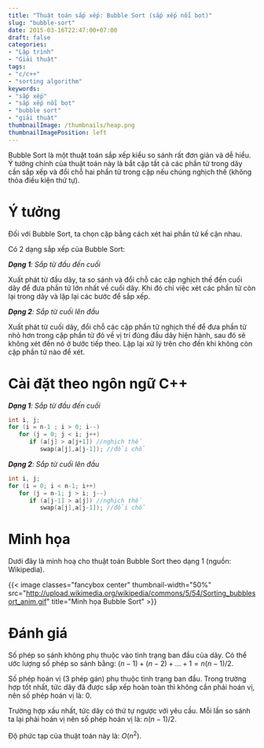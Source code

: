 ```yaml
---
title: "Thuật toán sắp xếp: Bubble Sort (sắp xếp nổi bọt)"
slug: "bubble-sort"
date: 2015-03-16T22:47:00+07:00
draft: false
categories:
- "Lập trình"
- "Giải thuật"
tags:
- "c/c++"
- "sorting algorithm"
keywords:
- "sắp xếp"
- "sắp xếp nổi bọt"
- "bubble sort"
- "giải thuật"
thumbnailImage: /thumbnails/heap.png
thumbnailImagePosition: left
---
```


Bubble Sort là một thuật toán sắp xếp kiểu so sánh rất đơn giản và dễ hiểu. Ý tưởng chính của thuật toán này là bắt cặp tất cả các phần tử trong dãy cần sắp xếp và đổi chỗ hai phần tử trong cặp nếu chúng nghịch thế (không thỏa điều kiện thứ tự).

<!--more-->

# Ý tưởng

Đối với Bubble Sort, ta chọn cặp bằng cách xét hai phần tử kế cận nhau.

Có 2 dạng sắp xếp của Bubble Sort: 

***Dạng 1**: Sắp từ đầu đến cuối*

Xuất phát từ đầu dãy, ta so sánh và đổi chỗ các cặp nghịch thế đến cuối dãy để đưa phần tử lớn nhất về cuối dãy. Khi đó chỉ việc xét các phần tử còn lại trong dãy và lặp lại các bước để sắp xếp.

***Dạng 2**: Sắp từ cuối lên đầu*

Xuất phát từ cuối dãy, đổi chỗ các cặp phần tử nghịch thế để đưa phần tử nhỏ hơn trong cặp phần tử đó về vị trí đúng đầu dãy hiện hành, sau đó sẽ không xét đến nó ở bước tiếp theo. Lặp lại xử lý trên cho đến khi không còn cặp phần tử nào để xét.


# Cài đặt theo ngôn ngữ C++

***Dạng 1**: Sắp từ đầu đến cuối*

```cpp
int i, j;
for (i = n-1 ; i > 0; i--)
   for (j = 0; j < i; j++)
      if (a[j] > a[j+1]) //nghịch thế
         swap(a[j],a[j-1]); //đổi chổ
```

***Dạng 2**: Sắp từ cuối lên đầu*

```cpp
int i, j;
for (i = 0; i < n-1; i++)
   for (j = n-1; j > i; j--)
      if (a[j-1] > a[j]) //nghịch thế
         swap(a[j],a[j-1]); //đổi chỗ
```

# Minh họa

Dưới đây là minh hoạ cho thuật toán Bubble Sort theo dạng 1 (nguồn: Wikipedia).

{{< image classes="fancybox center" thumbnail-width="50%" src="http://upload.wikimedia.org/wikipedia/commons/5/54/Sorting_bubblesort_anim.gif" title="Minh họa Bubble Sort" >}}

# Đánh giá

Số phép so sánh không phụ thuộc vào tình trạng ban đầu của dãy. Có thể ước lượng số phép so sánh bằng: $(n-1) + (n-2) + ... + 1 = n(n - 1)/2$.

Số phép hoán vị (3 phép gán) phụ thuộc tình trạng ban đầu. Trong trường hợp tốt nhất, tức dãy đã được sắp xếp hoàn toàn thì không cần phải hoán vị, nên số phép hoán vị là: 0.

Trường hợp xấu nhất, tức dãy có thứ tự ngược với yêu cầu. Mỗi lần so sánh ta lại phải hoán vị nên số phép hoán vị là: $n(n - 1)/2$.

Độ phức tạp của thuật toán này là: $O(n^2)$.